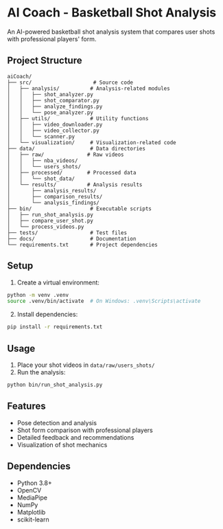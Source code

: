 # AI Coach - Basketball Shot Analysis

An AI-powered basketball shot analysis system that compares user shots with professional players' form.

## Project Structure

```
aiCoach/
├── src/                    # Source code
│   ├── analysis/          # Analysis-related modules
│   │   ├── shot_analyzer.py
│   │   ├── shot_comparator.py
│   │   ├── analyze_findings.py
│   │   └── pose_analyzer.py
│   ├── utils/             # Utility functions
│   │   ├── video_downloader.py
│   │   ├── video_collector.py
│   │   └── scanner.py
│   └── visualization/     # Visualization-related code
├── data/                  # Data directories
│   ├── raw/              # Raw videos
│   │   ├── nba_videos/
│   │   └── users_shots/
│   ├── processed/        # Processed data
│   │   └── shot_data/
│   └── results/          # Analysis results
│       ├── analysis_results/
│       ├── comparison_results/
│       └── analysis_findings/
├── bin/                   # Executable scripts
│   ├── run_shot_analysis.py
│   ├── compare_user_shot.py
│   └── process_videos.py
├── tests/                 # Test files
├── docs/                  # Documentation
└── requirements.txt       # Project dependencies
```

## Setup

1. Create a virtual environment:
```bash
python -m venv .venv
source .venv/bin/activate  # On Windows: .venv\Scripts\activate
```

2. Install dependencies:
```bash
pip install -r requirements.txt
```

## Usage

1. Place your shot videos in `data/raw/users_shots/`
2. Run the analysis:
```bash
python bin/run_shot_analysis.py
```

## Features

- Pose detection and analysis
- Shot form comparison with professional players
- Detailed feedback and recommendations
- Visualization of shot mechanics

## Dependencies

- Python 3.8+
- OpenCV
- MediaPipe
- NumPy
- Matplotlib
- scikit-learn 